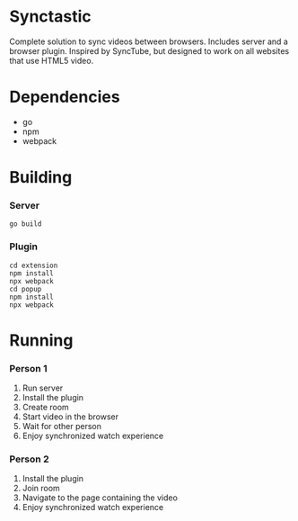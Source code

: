 # Synctastic

Complete solution to sync videos between browsers.
Includes server and a browser plugin.
Inspired by SyncTube, but designed to work on all websites that use HTML5 video.


# Dependencies
* go
* npm
* webpack
# Building

### Server
`go build`

### Plugin
```shell
cd extension
npm install
npx webpack
cd popup
npm install
npx webpack
```

# Running

### Person 1
1. Run server
2. Install the plugin
3. Create room
4. Start video in the browser
5. Wait for other person
6. Enjoy synchronized watch experience

### Person 2
1. Install the plugin
2. Join room
3. Navigate to the page containing the video
4. Enjoy synchronized watch experience
